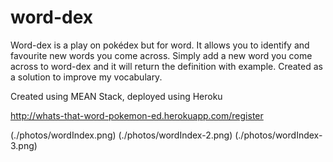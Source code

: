 # word-dex

Word-dex is a play on pokédex but for word. It allows you to identify and favourite new words you come across. Simply add a new word you come across to word-dex and it will return the definition with example. Created as a solution to improve my vocabulary.

Created using MEAN Stack, deployed using Heroku

http://whats-that-word-pokemon-ed.herokuapp.com/register

(./photos/wordIndex.png)
(./photos/wordIndex-2.png)
(./photos/wordIndex-3.png)